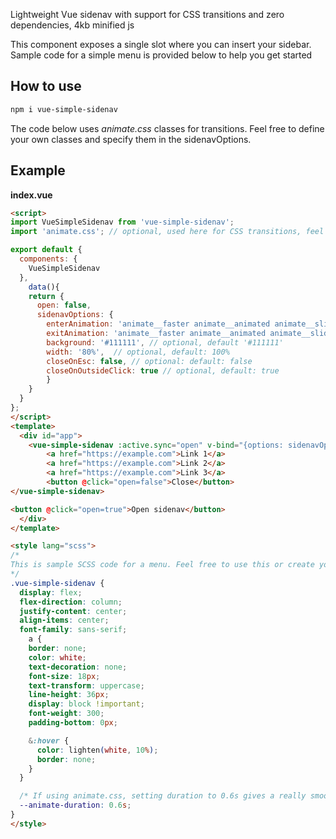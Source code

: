 Lightweight Vue sidenav with support for CSS transitions and zero dependencies, 4kb minified js

This component exposes a single slot where you can insert your sidebar. Sample code for a simple menu is provided below to help you get started

## How to use

```bash
npm i vue-simple-sidenav
```

The code below uses *animate.css* classes for transitions. Feel free to define your own classes and specify them in the sidenavOptions.

## Example 

**index.vue**
```html
<script>
import VueSimpleSidenav from 'vue-simple-sidenav';
import 'animate.css'; // optional, used here for CSS transitions, feel free to use your own classes

export default {
  components: {
    VueSimpleSidenav
  },
    data(){
    return {
      open: false,
      sidenavOptions: {
        enterAnimation: 'animate__faster animate__animated animate__slideInLeft', // optional, but recommended
        exitAnimation: 'animate__faster animate__animated animate__slideOutLeft', // optional, but recommended
        background: '#111111', // optional, default '#111111'
        width: '80%',  // optional, default: 100%
        closeOnEsc: false, // optional: default: false
        closeOnOutsideClick: true // optional, default: true
        }
    }
  }
};
</script>
<template>
  <div id="app">
    <vue-simple-sidenav :active.sync="open" v-bind="{options: sidenavOptions}">
        <a href="https://example.com">Link 1</a>
        <a href="https://example.com">Link 2</a>
        <a href="https://example.com">Link 3</a>
        <button @click="open=false">Close</button>
</vue-simple-sidenav>

<button @click="open=true">Open sidenav</button>
  </div>
</template>

<style lang="scss">
/*
This is sample SCSS code for a menu. Feel free to use this or create your own styles.
*/
.vue-simple-sidenav {
  display: flex;
  flex-direction: column;
  justify-content: center;
  align-items: center;  
  font-family: sans-serif;
    a {
    border: none;
    color: white;
    text-decoration: none;
    font-size: 18px;
    text-transform: uppercase;
    line-height: 36px;
    display: block !important;
    font-weight: 300;
    padding-bottom: 0px;

    &:hover {
      color: lighten(white, 10%);
      border: none;
    }
  }

  /* If using animate.css, setting duration to 0.6s gives a really smooth effect. Feel free to change */
  --animate-duration: 0.6s;
}
</style>
```